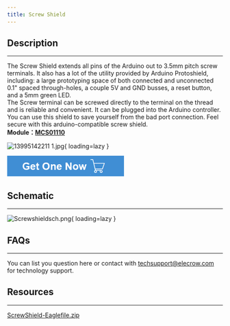 ```yaml
---
title: Screw Shield
---
```


## Description
-----------

The Screw Shield extends all pins of the Arduino out to 3.5mm pitch screw terminals. It also has a lot of the utility provided by Arduino Protoshield, including: a large prototyping space of both connected and unconnected 0.1" spaced through-holes, a couple 5V and GND busses, a reset button, and a 5mm green LED.  
The Screw terminal can be screwed directly to the terminal on the thread and is reliable and convenient. It can be plugged into the Arduino controller. You can use this shield to save yourself from the bad port connection. Feel secure with this arduino-compatible screw shield.  
**Module：[MCS01110](https://www.elecrow.com/screw-shield-p-334.html)**

![13995142211 1.jpg](https://wiki.elecrow.com/images/thumb/4/4b/13995142211_1.jpg/500px-13995142211_1.jpg){ loading=lazy }

[![Alt text](./assets/images/Get_one_now.png)](https://www.elecrow.com/screw-shield-p-334.html?wiki "Title text")

## Schematic
---------

![Screwshieldsch.png](https://wiki.elecrow.com/images/thumb/4/4b/Screwshieldsch.png/800px-Screwshieldsch.png){ loading=lazy }

## FAQs
----

You can list you question here or contact with techsupport@elecrow.com for technology support.

## Resources
---------

[ScrewShield-Eaglefile.zip](https://wiki.elecrow.com/images/5/50/ScrewShield-Eaglefile.zip)